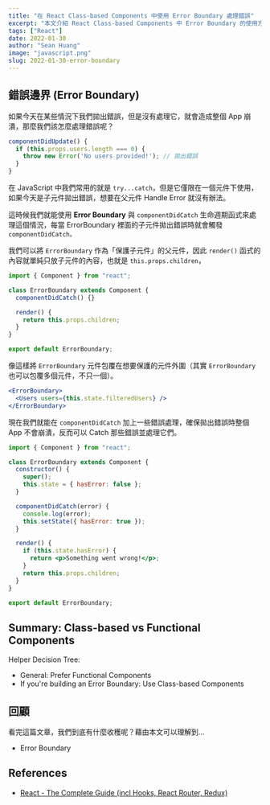 ```yaml
---
title: "在 React Class-based Components 中使用 Error Boundary 處理錯誤"
excerpt: "本文介紹 React Class-based Components 中 Error Boundary 的使用方式。"
tags: ["React"]
date: 2022-01-30
author: "Sean Huang"
image: "javascript.png"
slug: 2022-01-30-error-boundary
---
```


## 錯誤邊界 (Error Boundary)

如果今天在某些情況下我們拋出錯誤，但是沒有處理它，就會造成整個 App 崩潰，那麼我們該怎麼處理錯誤呢？

```jsx
componentDidUpdate() {
  if (this.props.users.length === 0) {
    throw new Error('No users provided!'); // 拋出錯誤
  }
}
```

在 JavaScript 中我們常用的就是 `try...catch`，但是它僅限在一個元件下使用，如果今天是子元件拋出錯誤，想要在父元件 Handle Error 就沒有辦法。

這時候我們就能使用 **Error Boundary** 與 `componentDidCatch` 生命週期函式來處理這個情況，每當 ErrorBoundary 裡面的子元件拋出錯誤時就會觸發 `componentDidCatch。`

我們可以將 `ErrorBoundary` 作為「保護子元件」的父元件，因此 `render()` 函式的內容就單純只放子元件的內容，也就是 `this.props.children`，

```jsx
import { Component } from "react";

class ErrorBoundary extends Component {
  componentDidCatch() {}

  render() {
    return this.props.children;
  }
}

export default ErrorBoundary;
```

像這樣將 `ErrorBoundary` 元件包覆在想要保護的元件外圍（其實 `ErrorBoundary` 也可以包覆多個元件，不只一個）。

```jsx
<ErrorBoundary>
  <Users users={this.state.filteredUsers} />
</ErrorBoundary>
```

現在我們就能在 `componentDidCatch` 加上一些錯誤處理，確保拋出錯誤時整個 App 不會崩潰，反而可以 Catch 那些錯誤並處理它們。

```jsx
import { Component } from "react";

class ErrorBoundary extends Component {
  constructor() {
    super();
    this.state = { hasError: false };
  }

  componentDidCatch(error) {
    console.log(error);
    this.setState({ hasError: true });
  }

  render() {
    if (this.state.hasError) {
      return <p>Something went wrong!</p>;
    }
    return this.props.children;
  }
}

export default ErrorBoundary;
```

## Summary: Class-based vs Functional Components

Helper Decision Tree:

- General: Prefer Functional Components
- If you're building an Error Boundary: Use Class-based Components

## 回顧

看完這篇文章，我們到底有什麼收穫呢？藉由本文可以理解到…

- Error Boundary

## References

- [React - The Complete Guide (incl Hooks, React Router, Redux)](https://www.udemy.com/course/react-the-complete-guide-incl-redux/)
